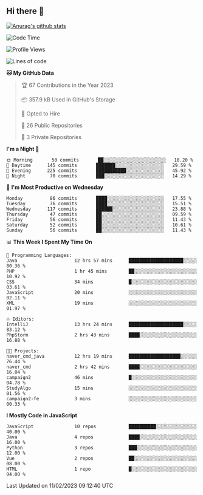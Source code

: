 ## Hi there 👋

[![Anurag's github stats](https://github-readme-stats.vercel.app/api?username=Songwonseok)](https://github.com/anuraghazra/github-readme-stats)



<!--START_SECTION:waka-->
![Code Time](http://img.shields.io/badge/Code%20Time-2%2C061%20hrs%2033%20mins-blue)

![Profile Views](http://img.shields.io/badge/Profile%20Views-3-blue)

![Lines of code](https://img.shields.io/badge/From%20Hello%20World%20I%27ve%20Written-3%20Million%20lines%20of%20code-blue)

**🐱 My GitHub Data** 

> 🏆 67 Contributions in the Year 2023
 > 
> 📦 357.9 kB Used in GitHub's Storage 
 > 
> 💼 Opted to Hire
 > 
> 📜 26 Public Repositories 
 > 
> 🔑 3 Private Repositories  
 > 
**I'm a Night 🦉** 

```text
🌞 Morning       50 commits       ██░░░░░░░░░░░░░░░░░░░░░░░   10.20 % 
🌆 Daytime      145 commits       ███████░░░░░░░░░░░░░░░░░░   29.59 % 
🌃 Evening      225 commits       ███████████░░░░░░░░░░░░░░   45.92 % 
🌙 Night         70 commits       ███░░░░░░░░░░░░░░░░░░░░░░   14.29 % 

```
📅 **I'm Most Productive on Wednesday** 

```text
Monday          86 commits       ████░░░░░░░░░░░░░░░░░░░░░   17.55 % 
Tuesday         76 commits       ████░░░░░░░░░░░░░░░░░░░░░   15.51 % 
Wednesday      117 commits       ██████░░░░░░░░░░░░░░░░░░░   23.88 % 
Thursday        47 commits       ██░░░░░░░░░░░░░░░░░░░░░░░   09.59 % 
Friday          56 commits       ██░░░░░░░░░░░░░░░░░░░░░░░   11.43 % 
Saturday        52 commits       ██░░░░░░░░░░░░░░░░░░░░░░░   10.61 % 
Sunday          56 commits       ██░░░░░░░░░░░░░░░░░░░░░░░   11.43 % 

```


📊 **This Week I Spent My Time On** 

```text
💬 Programming Languages: 
Java                     12 hrs 57 mins      ████████████████████░░░░░   80.36 % 
PHP                      1 hr 45 mins        ██░░░░░░░░░░░░░░░░░░░░░░░   10.92 % 
CSS                      34 mins             █░░░░░░░░░░░░░░░░░░░░░░░░   03.61 % 
JavaScript               20 mins             ░░░░░░░░░░░░░░░░░░░░░░░░░   02.11 % 
XML                      19 mins             ░░░░░░░░░░░░░░░░░░░░░░░░░   01.97 % 

🔥 Editors: 
IntelliJ                 13 hrs 24 mins      ████████████████████░░░░░   83.12 % 
PhpStorm                 2 hrs 43 mins       ████░░░░░░░░░░░░░░░░░░░░░   16.88 % 

🐱‍💻 Projects: 
naver_cmd_java           12 hrs 19 mins      ███████████████████░░░░░░   76.44 % 
naver_cmd                2 hrs 42 mins       ████░░░░░░░░░░░░░░░░░░░░░   16.84 % 
campaign2                46 mins             █░░░░░░░░░░░░░░░░░░░░░░░░   04.78 % 
StudyAlgo                15 mins             ░░░░░░░░░░░░░░░░░░░░░░░░░   01.56 % 
campaign2-fe             3 mins              ░░░░░░░░░░░░░░░░░░░░░░░░░   00.33 % 

```

**I Mostly Code in JavaScript** 

```text
JavaScript               10 repos            ██████████░░░░░░░░░░░░░░░   40.00 % 
Java                     4 repos             ████░░░░░░░░░░░░░░░░░░░░░   16.00 % 
Python                   3 repos             ███░░░░░░░░░░░░░░░░░░░░░░   12.00 % 
Vue                      2 repos             ██░░░░░░░░░░░░░░░░░░░░░░░   08.00 % 
HTML                     1 repo              █░░░░░░░░░░░░░░░░░░░░░░░░   04.00 % 

```



 Last Updated on 11/02/2023 09:12:40 UTC
<!--END_SECTION:waka-->

